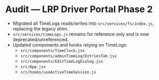 # Audit — LRP Driver Portal Phase 2

- Migrated all TimeLogs reads/writes into `src/services/fs/index.js`, replacing the legacy shim.
- `src/services/timeLogs.js` remains for reference only and is now deprecated/unreferenced.
- Updated components and hooks relying on TimeLogs:
  - `src/components/TimeClock.jsx`
  - `src/components/adminTimeLog/EntriesTab.jsx`
  - `src/components/EditTimeLogDialog.jsx`
  - `src/App.jsx`
  - `src/hooks/useActiveTimeSession.js`
